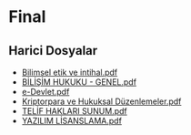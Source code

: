 # Final


<!--HariciDosyalar-->

## Harici Dosyalar

- [Bilimsel etik ve intihal.pdf](./Bilimsel%20etik%20ve%20intihal.pdf)
- [BİLİŞİM HUKUKU - GENEL.pdf](./B%C4%B0L%C4%B0%C5%9E%C4%B0M%20HUKUKU%20-%20GENEL.pdf)
- [e-Devlet.pdf](./e-Devlet.pdf)
- [Kriptorpara ve Hukuksal Düzenlemeler.pdf](./Kriptorpara%20ve%20Hukuksal%20D%C3%BCzenlemeler.pdf)
- [TELİF HAKLARI SUNUM.pdf](./TEL%C4%B0F%20HAKLARI%20SUNUM.pdf)
- [YAZILIM LİSANSLAMA.pdf](./YAZILIM%20L%C4%B0SANSLAMA.pdf)


<!--HariciDosyalar-->

